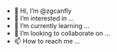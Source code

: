 - 👋 Hi, I’m @zgcanfly
- 👀 I’m interested in ...
- 🌱 I’m currently learning ...
- 💞️ I’m looking to collaborate on ...
- 📫 How to reach me ...

<!---
zgcanfly/zgcanfly is a ✨ special ✨ repository because its `README.md` (this file) appears on your GitHub profile.
You can click the Preview link to take a look at your changes.
--->

